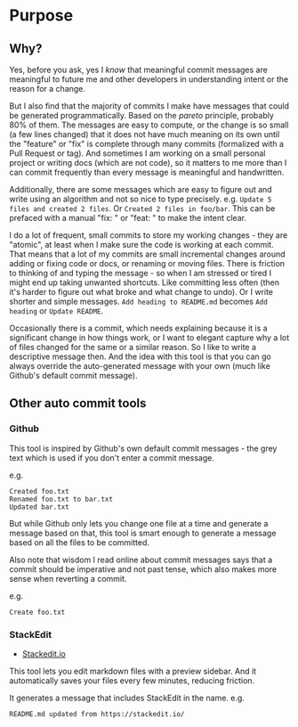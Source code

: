 # Purpose


## Why?

Yes, before you ask, yes I _know_ that meaningful commit messages are meaningful to future me and other developers in understanding intent or the reason for a change.

But I also find that the majority of commits I make have messages that could be generated programmatically. Based on the _pareto_ principle, probably 80% of them. The messages are easy to compute, or the change is so small (a few lines changed) that it does not have much meaning on its own until the "feature" or "fix" is complete through many commits (formalized with a Pull Request or tag). And sometimes I am working on a small personal project or writing docs (which are not code), so it matters to me more than I can commit frequently than every message is meaningful and handwritten.

Additionally, there are some messages which are easy to figure out and write using an algorithm and not so nice to type precisely. e.g. `Update 5 files and created 2 files`. Or `Created 2 files in foo/bar`. This can be prefaced with a manual "fix: " or "feat: " to make the intent clear.

I do a lot of frequent, small commits to store my working changes - they are "atomic", at least when I make sure the code is working at each commit. That means that a lot of my commits are small incremental changes around adding or fixing code or docs, or renaming or moving files. There is friction to thinking of and typing the message - so when I am stressed or tired I might end up taking unwanted shortcuts. Like committing less often (then it's harder to figure out what broke and what change to undo). Or I write shorter and simple messages. `Add heading to README.md` becomes `Add heading` or `Update README`.

Occasionally there is a commit, which needs explaining because it is a significant change in how things work, or I want to elegant capture why a lot of files changed for the same or a similar reason. So I like to write a descriptive message then. And the idea with this tool is that you can go always override the auto-generated message with your own (much like Github's default commit message).


## Other auto commit tools

### Github

This tool is inspired by Github's own default commit messages - the grey text which is used if you don't enter a commit message.

e.g.

```
Created foo.txt
Renamed foo.txt to bar.txt
Updated bar.txt
```

But while Github only lets you change one file at a time and generate a message based on that, this tool is smart enough to generate a message based on all the files to be committed.

Also note that wisdom I read online about commit messages says that a commit should be imperative and not past tense, which also makes more sense when reverting a commit.

e.g.

```
Create foo.txt
```

### StackEdit

- [Stackedit.io](https://stackedit.io)

This tool lets you edit markdown files with a preview sidebar. And it automatically saves your files every few minutes, reducing friction.

It generates a message that includes StackEdit in the name. e.g.

```
README.md updated from https://stackedit.io/
```
